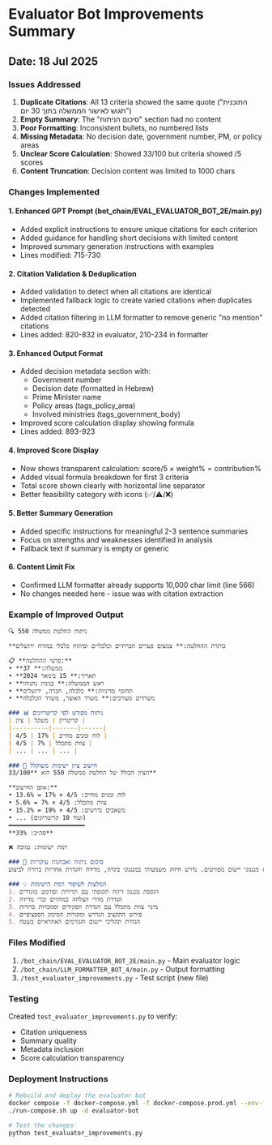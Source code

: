 # Evaluator Bot Improvements Summary

## Date: 18 Jul 2025

### Issues Addressed

1. **Duplicate Citations**: All 13 criteria showed the same quote ("התוכנית תגוש לאישור הממשלה בתוך 30 יום")
2. **Empty Summary**: The "סיכום הניתוח" section had no content
3. **Poor Formatting**: Inconsistent bullets, no numbered lists
4. **Missing Metadata**: No decision date, government number, PM, or policy areas
5. **Unclear Score Calculation**: Showed 33/100 but criteria showed /5 scores
6. **Content Truncation**: Decision content was limited to 1000 chars

### Changes Implemented

#### 1. Enhanced GPT Prompt (bot_chain/EVAL_EVALUATOR_BOT_2E/main.py)
- Added explicit instructions to ensure unique citations for each criterion
- Added guidance for handling short decisions with limited content
- Improved summary generation instructions with examples
- Lines modified: 715-730

#### 2. Citation Validation & Deduplication
- Added validation to detect when all citations are identical
- Implemented fallback logic to create varied citations when duplicates detected
- Added citation filtering in LLM formatter to remove generic "no mention" citations
- Lines added: 820-832 in evaluator, 210-234 in formatter

#### 3. Enhanced Output Format
- Added decision metadata section with:
  - Government number
  - Decision date (formatted in Hebrew)
  - Prime Minister name
  - Policy areas (tags_policy_area)
  - Involved ministries (tags_government_body)
- Improved score calculation display showing formula
- Lines added: 893-923

#### 4. Improved Score Display
- Now shows transparent calculation: score/5 × weight% = contribution%
- Added visual formula breakdown for first 3 criteria
- Total score shown clearly with horizontal line separator
- Better feasibility category with icons (✅/⚠️/❌)

#### 5. Better Summary Generation
- Added specific instructions for meaningful 2-3 sentence summaries
- Focus on strengths and weaknesses identified in analysis
- Fallback text if summary is empty or generic

#### 6. Content Limit Fix
- Confirmed LLM formatter already supports 10,000 char limit (line 566)
- No changes needed here - issue was with citation extraction

### Example of Improved Output

```markdown
🔍 ניתוח החלטת ממשלה 550

**כותרת ההחלטה:** צמצום פערים חברתיים וכלכליים ופיתוח כלכלי במזרח ירושלים

📋 **פרטי ההחלטה:**
• **ממשלה:** 37
• **תאריך:** 15 בינואר 2024
• **ראש הממשלה:** בנימין נתניהו
• **תחומי מדיניות:** כלכלה, חברה, ירושלים
• **משרדים מעורבים:** משרד האוצר, משרד הכלכלה

### 📊 ניתוח מפורט לפי קריטריונים
| קריטריון | משקל | ציון |
|----------|-------|------|
| לוח זמנים מחייב | 17% | 4/5 |
| צוות מתכלל | 7% | 4/5 |
| ... | ... | ... |

### 🧮 חישוב ציון ישימות משוקלל
הציון הכולל של החלטת ממשלה 550 הוא **33/100**

**אופן החישוב:**
• לוח זמנים מחייב: 4/5 × 17% = 13.6%
• צוות מתכלל: 4/5 × 7% = 5.6%
• משאבים נדרשים: 4/5 × 19% = 15.2%
• ... (ועוד 10 קריטריונים)
━━━━━━━━━━━━━━━━━━━━━
**סה״כ: 33%**

❌ רמת ישימות: נמוכה

### 📝 סיכום ניתוח ואבחנות עיקריות
ההחלטה כוללת הגדרת זמנים ומשאבים בסיסיים, אך חסרים מנגנוני יישום מפורטים. נדרש חיזוק משמעותי במנגנוני בקרה, מדידה והגדרת אחריות ברורה לביצוע.

### 💡 המלצות לשיפור רמת הישימות
1. הוספת מנגנון דיווח תקופתי עם תדירות ופורמט מוגדרים
2. הגדרת מדדי הצלחה כמותיים וברי מדידה
3. מינוי צוות מתכלל עם הגדרת תפקידים וסמכויות ברורות
4. פירוט התקציב הנדרש ומקורות המימון הספציפיים
5. הגדרת תהליכי יישום והגורמים האחראיים בשטח
```

### Files Modified
1. `/bot_chain/EVAL_EVALUATOR_BOT_2E/main.py` - Main evaluator logic
2. `/bot_chain/LLM_FORMATTER_BOT_4/main.py` - Output formatting
3. `/test_evaluator_improvements.py` - Test script (new file)

### Testing
Created `test_evaluator_improvements.py` to verify:
- Citation uniqueness
- Summary quality
- Metadata inclusion
- Score calculation transparency

### Deployment Instructions
```bash
# Rebuild and deploy the evaluator bot
docker compose -f docker-compose.yml -f docker-compose.prod.yml --env-file .env.prod build evaluator-bot
./run-compose.sh up -d evaluator-bot

# Test the changes
python test_evaluator_improvements.py
```